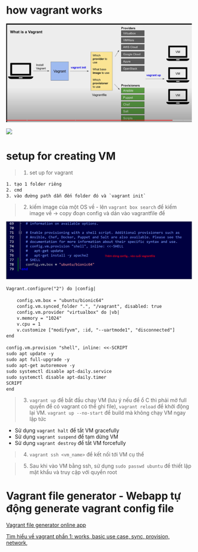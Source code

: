 # how vagrant works

![Alt text](image.png)

![](https://devopscube.com/wp-content/uploads/2021/02/Vagrant-Architecture-min.png.webp)

# setup for creating VM

> 1. set up for vagrant

```
1. tạo 1 folder riêng
2. cmd
3. vào đường path dẫn đến folder đó và `vagrant init`

```

> 2. kiếm image của một OS về - lên `vagrant box search` để kiếm image về -> copy đoạn config và dán vào vagrantfile để

![Alt text](image-1.png)

```
Vagrant.configure("2") do |config|

	config.vm.box = "ubuntu/bionic64"
	config.vm.synced_folder ".", "/vagrant", disabled: true
	config.vm.provider "virtualbox" do |vb|
	v.memory = "1024"
	v.cpu = 1
	v.customize ["modifyvm", :id, "--uartmode1", "disconnected"]
end
	
config.vm.provision "shell", inline: <<-SCRIPT
sudo apt update -y
sudo apt full-upgrade -y
sudo apt-get autoremove -y
sudo systemctl disable apt-daily.service
sudo systemctl disable apt-daily.timer
SCRIPT
end
```

> 3. `vagrant up` để bắt đầu chạy VM (lưu ý nếu để ổ C thì phải mở full quyền để có vagrant có thể ghi file), `vagrant reload` để khởi động lại VM. `vagrant up --no-start` để build mà không chạy VM ngay lập tức
- Sử dụng `vagrant halt` để tắt VM gracefully
- Sử dụng `vagrant suspend` để tạm dừng VM
- Sử dụng `vagrant destroy` để tắt VM forcefully

> 4. `vagrant ssh <vm_name>` để kết nối tới VM cụ thể

> 5. Sau khi vào VM bằng ssh, sử dụng `sudo passwd ubuntu` để thiết lập mật khẩu và truy cập với quyền root
# Vagrant file generator - Webapp tự động generate vagrant config file

[Vagrant file generator online app](https://vagrantfile-generator.vercel.app/)

[Tìm hiểu về vagrant phần 1: works, basic use case, sync, provision, network, ](https://viblo.asia/p/tim-hieu-vagrant-phan-1-1l0rvmDQGyqA)